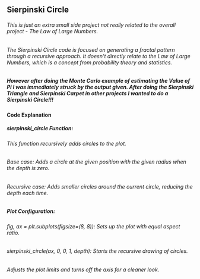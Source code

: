 ## Sierpinski Circle 

###### This is just an extra small side project not really related to the overall project - The Law of Large Numbers. 

###### The Sierpinski Circle code is focused on generating a fractal pattern through a recursive approach. It doesn't directly relate to the Law of Large Numbers, which is a concept from probability theory and statistics.

##### However after doing the Monte Carlo example of estimating the Value of Pi I was immediately struck by the output given. After doing the Sierpinski Triangle and Sierpinski Carpet in other projects I wanted to do a Sierpinski Circle!!! 

#### Code Explanation

##### sierpinski_circle Function:

###### This function recursively adds circles to the plot.

###### Base case: Adds a circle at the given position with the given radius when the depth is zero.

###### Recursive case: Adds smaller circles around the current circle, reducing the depth each time.

##### Plot Configuration:

###### fig, ax = plt.subplots(figsize=(8, 8)): Sets up the plot with equal aspect ratio.

###### sierpinski_circle(ax, 0, 0, 1, depth): Starts the recursive drawing of circles.

###### Adjusts the plot limits and turns off the axis for a cleaner look.